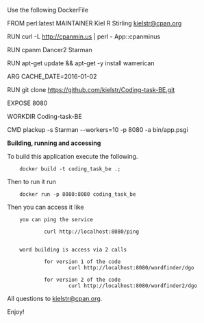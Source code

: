 Use the following DockerFile

FROM        perl:latest
MAINTAINER  Kiel R Stirling kielstr@cpan.org

RUN curl -L http://cpanmin.us | perl - App::cpanminus

RUN cpanm Dancer2 Starman

RUN apt-get update && apt-get -y install wamerican

ARG CACHE_DATE=2016-01-02

RUN git clone https://github.com/kielstr/Coding-task-BE.git

EXPOSE 8080

WORKDIR Coding-task-BE

CMD plackup -s Starman --workers=10 -p 8080 -a bin/app.psgi


__Building, running and accessing__


To build this application execute the following.

        docker build -t coding_task_be .;

Then to run it run

        docker run -p 8080:8080 coding_task_be

Then you can access it like 

        you can ping the service

                curl http://localhost:8080/ping


        word building is access via 2 calls 

                for version 1 of the code
                        curl http://localhost:8080/wordfinder/dgo

                for version 2 of the code
                        curl http://localhost:8080/wordfinder2/dgo


All questions to kielstr@cpan.org.

Enjoy!
